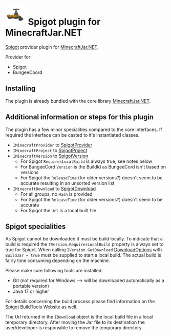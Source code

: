 ![Spigot](Resources/Spigot-64px.png) Spigot plugin for MinecraftJar.NET
======

[Spigot](https://www.spigotmc.org/) provider plugin for [MinecraftJar.NET](../../README.md).

Provider for:
- Spigot
- BungeeCoord

## Installing

The plugin is already bundled with the core library [MinecraftJar.NET](../../README.md).

## Additional information or steps for this plugin

The plugin has a few minor specialities compared to the core interfaces.
If required the interface can be casted to it's instantiated classes.

- `IMinecraftProvider` to [SpigotProvider](SpigotProvider.cs)
- `IMinecraftProject` to [SpigotProject](Model/SpigotProject.cs)
- `IMinecraftVersion` to [SpigotVersion](Model/SpigotVersion.cs)
  - For Spigot `RequiresLocalBuild` is always true, see notes below
  - For BungeeCord `Version` is the BuildId as BungeeCord isn't based on versions
  - For Spigot the `ReleaseTime` (for older versions?) doesn't seem to be accurate resulting in an unsorted version list
- `IMinecraftDownload` to [SpigotDownload](Model/SpigotDownload.cs)
  - For all groups, no `Hash` is provided
  - For Spigot the `ReleaseTime` (for older versions?) doesn't seem to be accurate
  - For Spigot the `Url` is a local built file


## Spigot specialities

As Spigot cannot be downloaded it must be build locally. To indicate that a build is required the `IVersion.RequiresLocalBuild` property is always set to true for Spigot.
When calling `IVersion.GetDownload` [DownloadOptions](../../MinecraftJars.Core/Downloads/DownloadOptions.cs) with `BuildJar = true` must be supplied to start a local build.
The actual build is fairly time consuming depending on the machine.

Please make sure following tools are installed:
- Git (not required for Windows --> will be downloaded automatically as a portable version)
- Java 17 or higher 

For details concerning the build process please find information on the [Spigot BuildTools Website](https://www.spigotmc.org/wiki/buildtools/) as well.

The Url returned in the `IDownload` object is the local build file in a local temporary directory. 
After moving the Jar file to its destination the user/developer is responsible to remove the temporary directory.